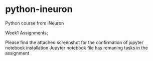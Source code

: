 # python-ineuron
Python course from iNeuron

Week1 Assignments:

Please find the attached screenshot for the confirmation of jupyter notebook installation
Jupyter notebook file has remaning tasks in the assignment
